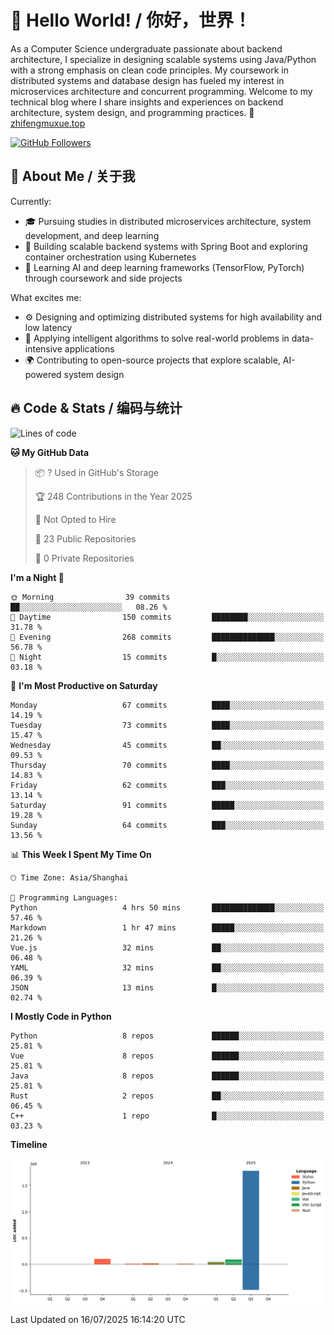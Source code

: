 # 👋 Hello World! / 你好，世界！

As a Computer Science undergraduate passionate about backend architecture, I specialize in designing scalable systems using Java/Python with a strong emphasis on clean code principles. My coursework in distributed systems and database design has fueled my interest in microservices architecture and concurrent programming. Welcome to my technical blog where I share insights and experiences on backend architecture, system design, and programming practices.
🔗 [zhifengmuxue.top](https://zhifengmuxue.top)

[![GitHub Followers](https://img.shields.io/github/followers/zhifengmuxue?logo=github&style=social)](https://github.com/zhifengmuxue)




## 🚀 About Me / 关于我
Currently:
- 🎓 Pursuing studies in distributed microservices architecture, system development, and deep learning
- 🔧 Building scalable backend systems with Spring Boot and exploring container orchestration using Kubernetes
- 🧠 Learning AI and deep learning frameworks (TensorFlow, PyTorch) through coursework and side projects

What excites me:
- ⚙️ Designing and optimizing distributed systems for high availability and low latency
- 🧩 Applying intelligent algorithms to solve real-world problems in data-intensive applications
- 🌍 Contributing to open-source projects that explore scalable, AI-powered system design



## 🔥 Code & Stats / 编码与统计

<!--START_SECTION:waka-->
![Lines of code](https://img.shields.io/badge/From%20Hello%20World%20I%27ve%20Written-2.1%20million%20lines%20of%20code-blue)

**🐱 My GitHub Data** 

> 📦 ? Used in GitHub's Storage 
 > 
> 🏆 248 Contributions in the Year 2025
 > 
> 🚫 Not Opted to Hire
 > 
> 📜 23 Public Repositories 
 > 
> 🔑 0 Private Repositories 
 > 
**I'm a Night 🦉** 

```text
🌞 Morning                39 commits          ██░░░░░░░░░░░░░░░░░░░░░░░   08.26 % 
🌆 Daytime                150 commits         ████████░░░░░░░░░░░░░░░░░   31.78 % 
🌃 Evening                268 commits         ██████████████░░░░░░░░░░░   56.78 % 
🌙 Night                  15 commits          █░░░░░░░░░░░░░░░░░░░░░░░░   03.18 % 
```
📅 **I'm Most Productive on Saturday** 

```text
Monday                   67 commits          ████░░░░░░░░░░░░░░░░░░░░░   14.19 % 
Tuesday                  73 commits          ████░░░░░░░░░░░░░░░░░░░░░   15.47 % 
Wednesday                45 commits          ██░░░░░░░░░░░░░░░░░░░░░░░   09.53 % 
Thursday                 70 commits          ████░░░░░░░░░░░░░░░░░░░░░   14.83 % 
Friday                   62 commits          ███░░░░░░░░░░░░░░░░░░░░░░   13.14 % 
Saturday                 91 commits          █████░░░░░░░░░░░░░░░░░░░░   19.28 % 
Sunday                   64 commits          ███░░░░░░░░░░░░░░░░░░░░░░   13.56 % 
```


📊 **This Week I Spent My Time On** 

```text
🕑︎ Time Zone: Asia/Shanghai

💬 Programming Languages: 
Python                   4 hrs 50 mins       ██████████████░░░░░░░░░░░   57.46 % 
Markdown                 1 hr 47 mins        █████░░░░░░░░░░░░░░░░░░░░   21.26 % 
Vue.js                   32 mins             ██░░░░░░░░░░░░░░░░░░░░░░░   06.48 % 
YAML                     32 mins             ██░░░░░░░░░░░░░░░░░░░░░░░   06.39 % 
JSON                     13 mins             █░░░░░░░░░░░░░░░░░░░░░░░░   02.74 % 
```

**I Mostly Code in Python** 

```text
Python                   8 repos             ██████░░░░░░░░░░░░░░░░░░░   25.81 % 
Vue                      8 repos             ██████░░░░░░░░░░░░░░░░░░░   25.81 % 
Java                     8 repos             ██████░░░░░░░░░░░░░░░░░░░   25.81 % 
Rust                     2 repos             ██░░░░░░░░░░░░░░░░░░░░░░░   06.45 % 
C++                      1 repo              █░░░░░░░░░░░░░░░░░░░░░░░░   03.23 % 
```



**Timeline**

![Lines of Code chart](https://raw.githubusercontent.com/zhifengmuxue/zhifengmuxue/main/assets/bar_graph.png)


 Last Updated on 16/07/2025 16:14:20 UTC
<!--END_SECTION:waka-->



